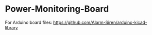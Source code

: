 # Power-Monitoring-Board

For Arduino board files: https://github.com/Alarm-Siren/arduino-kicad-library
